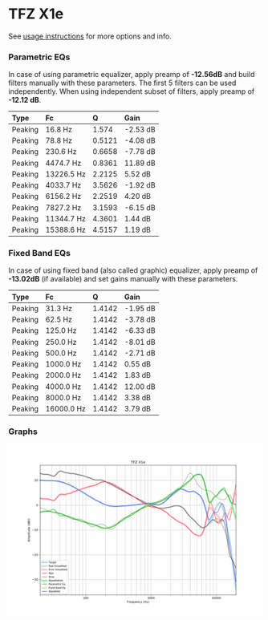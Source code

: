 # TFZ X1e
See [usage instructions](https://github.com/jaakkopasanen/AutoEq#usage) for more options and info.

### Parametric EQs
In case of using parametric equalizer, apply preamp of **-12.56dB** and build filters manually
with these parameters. The first 5 filters can be used independently.
When using independent subset of filters, apply preamp of **-12.12 dB**.

| Type    | Fc         |      Q | Gain     |
|:--------|:-----------|:-------|:---------|
| Peaking | 16.8 Hz    | 1.574  | -2.53 dB |
| Peaking | 78.8 Hz    | 0.5121 | -4.08 dB |
| Peaking | 230.6 Hz   | 0.6658 | -7.78 dB |
| Peaking | 4474.7 Hz  | 0.8361 | 11.89 dB |
| Peaking | 13226.5 Hz | 2.2125 | 5.52 dB  |
| Peaking | 4033.7 Hz  | 3.5626 | -1.92 dB |
| Peaking | 6156.2 Hz  | 2.2519 | 4.20 dB  |
| Peaking | 7827.2 Hz  | 3.1593 | -6.15 dB |
| Peaking | 11344.7 Hz | 4.3601 | 1.44 dB  |
| Peaking | 15388.6 Hz | 4.5157 | 1.19 dB  |

### Fixed Band EQs
In case of using fixed band (also called graphic) equalizer, apply preamp of **-13.02dB**
(if available) and set gains manually with these parameters.

| Type    | Fc         |      Q | Gain     |
|:--------|:-----------|:-------|:---------|
| Peaking | 31.3 Hz    | 1.4142 | -1.95 dB |
| Peaking | 62.5 Hz    | 1.4142 | -3.78 dB |
| Peaking | 125.0 Hz   | 1.4142 | -6.33 dB |
| Peaking | 250.0 Hz   | 1.4142 | -8.01 dB |
| Peaking | 500.0 Hz   | 1.4142 | -2.71 dB |
| Peaking | 1000.0 Hz  | 1.4142 | 0.55 dB  |
| Peaking | 2000.0 Hz  | 1.4142 | 1.83 dB  |
| Peaking | 4000.0 Hz  | 1.4142 | 12.00 dB |
| Peaking | 8000.0 Hz  | 1.4142 | 3.38 dB  |
| Peaking | 16000.0 Hz | 1.4142 | 3.79 dB  |

### Graphs
![](./TFZ%20X1e.png)